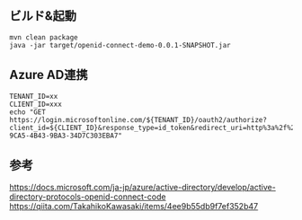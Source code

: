 ## ビルド&起動
```
mvn clean package
java -jar target/openid-connect-demo-0.0.1-SNAPSHOT.jar
```

## Azure AD連携
```
TENANT_ID=xx
CLIENT_ID=xxx
echo "GET https://login.microsoftonline.com/${TENANT_ID}/oauth2/authorize?client_id=${CLIENT_ID}&response_type=id_token&redirect_uri=http%3a%2f%2flocalhost%3a8080%2flogin&response_mode=form_post&scope=openid&state=1111&nonce=7362CAEA-9CA5-4B43-9BA3-34D7C303EBA7"
```

## 参考
https://docs.microsoft.com/ja-jp/azure/active-directory/develop/active-directory-protocols-openid-connect-code
https://qiita.com/TakahikoKawasaki/items/4ee9b55db9f7ef352b47